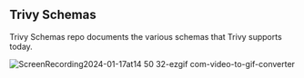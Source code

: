 ## Trivy Schemas

Trivy Schemas repo documents the various schemas that Trivy supports today.

![ScreenRecording2024-01-17at14 50 32-ezgif com-video-to-gif-converter](https://github.com/simar7/trivy-schemas/assets/1254783/2e9dac4d-fc46-4d4f-991c-63e32aef5baf)
